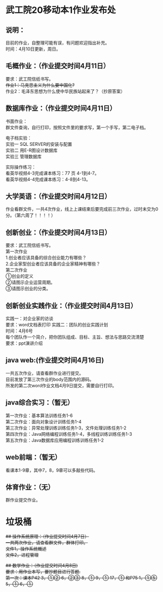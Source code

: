 # 武工院20移动本1作业发布处
## 说明：

目前的作业，自整理可能有误，有问题欢迎指出补充。   
时间：4月10日更新，周日。    

## 毛概作业：（作业提交时间4月11日）    

要求：武工院信纸书写。  
~~作业1：马克思主义为什么要中国化?~~   
作业2：毛泽东思想为什么使中华民族站起来了？（抄原答案）     
    
## 数据库作业：（作业提交时间4月11日）    

书面作业：   
群文件查询，自行打印，按照文件里的要求写，第一个手写，第二电子档。     

电子档实验：   
实验一 SQL SERVER的安装与配置   
实验二  用E-R图设计数据库   
实验三  管理数据库

实际操作练习：  
看英华视频4-3完成课本练习：77 页 4-1到4-7。   
看英华视频4-4完成课本练习：4-8到4-13。    


## 大学英语：（作业提交时间4月12日）    

作业看群文件，一共4次作业，线上上课结束后要完成前三次作业，过时未交为0分。（第六周了！！！！）   
     
## 创新创业：（作业提交时间4月13日）

要求：武工院信纸书写。  
第一次作业  
1.创业者应该具备的综合创业能力有哪些？  
2.企业家型创业者应该具备的企业家精神有哪些？  
第二次作业  
①创业的定义  
②请图示企业运营周期。  
③请图示创业的分类。    

## 创新创业实践作业：（作业提交时间4月13日）  
实践一：对企业家的访谈    
要求：word文档表打印
实践二：团队的创业实践计划     
时间：4月6号   
每个团队作一个简介，把你团队组成、目标、主旨、想法与思路交流清楚   
要求：ppt演讲介绍  
     
## java web:(作业提交时间4月16日)    

一共五次作业，请查看群作业进行提交。  
目前发放了第三次作业的body范围内的源码。      
所发的第二次word作业文档4月9日提交，需要自行打印。     

## java综合实习：（暂无）  
第一次作业：基本算法训练任务1-6  
第二次作业：面向对象设计训练任务1-4  
第三次作业：异常处理训练训练任务1-3，文件处理训练任务1-2  
第四次作业：Java网络编程训练任务1-4，多线程训练训练任务1-3   
第五次作业：Java数据库应用编程训练训练任务1-2    

## web前端：（暂无）   
看课本1-9章，其中7，8，9章可以多敲些代码。   


## 体育作业：（无）    

群作业提交作业。
   
   
# 垃圾桶
~~## 操作系统原理：（作业提交时间4月7日）~~   
~~一共两次作业，请查看群文件，群体打印。~~   
~~文件1，操作系统概述~~   
~~文件2，进程管理~~          

~~## 数学作业：（作业提交时间4月8日)~~   
~~要求：用作业本写，要抄题目进行答题.~~   
~~第一次：课本P42	3，①②  6，②③  8，①  9，① 17，① 和P75 1，①⑤ 5，① 6，①~~
